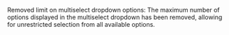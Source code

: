 Removed limit on multiselect dropdown options: The maximum number of options displayed in the multiselect dropdown has been removed, allowing for unrestricted selection from all available options.